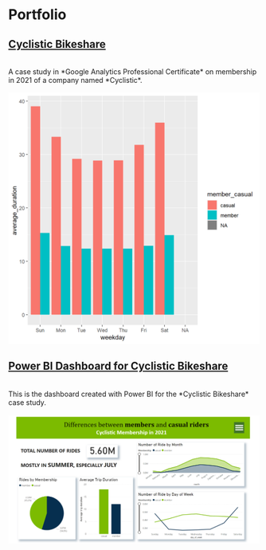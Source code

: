 # Portfolio

## [Cyclistic Bikeshare](/projects/Cyclistic/Cyclistic.md)
  <br>
  A case study in *Google Analytics Professional Certificate* on membership in 2021 of a company named *Cyclistic*.
  <br><br>
  <img src="projects/Cyclistic/unnamed-chunk-18-1.png?raw=true">
  
## [Power BI Dashboard for Cyclistic Bikeshare](https://app.powerbi.com/view?r=eyJrIjoiZTMwM2ExYWEtODYzYy00OTFlLTllMDYtZTc1ZDhkZjljNmNjIiwidCI6ImM2ZTI5MzdjLTRhYjktNDY3Zi04MGZhLThkYWY1Nzc2MmY4NiJ9&pageName=ReportSection)
  <br>
  This is the dashboard created with Power BI for the *Cyclistic Bikeshare* case study.
  <br><br>
  <img src="projects/Power BI/Cyclistic.png?raw=true">
